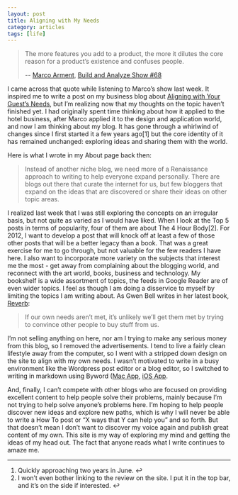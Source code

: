 ```yaml
---
layout: post
title: Aligning with My Needs
category: articles
tags: [life]
---
```


>The more features you add to a product, the more it dilutes the core reason for a product’s existence and confuses people.
> 
> -- [Marco Arment](http://www.marco.org), [Build and Analyze Show #68](http://www.5by5.tv/buildanalyze/68)

I came across that quote while listening to Marco’s show last week. It inspired me to write a post on my business blog about [Aligning with Your Guest’s Needs](http://foursidesconsulting.com/2012/03/aligning-with-your-guests-needs/), but I’m realizing now that my thoughts on the topic haven’t finished yet. I had originally spent time thinking about how it applied to the hotel business, after Marco applied it to the design and application world, and now I am thinking about my blog. It has gone through a whirlwind of changes since I first started it a few years ago[1] but the core identity of it has remained unchanged: exploring ideas and sharing them with the world. 

Here is what I wrote in my About page back then: 

> Instead of another niche blog, we need more of a Renaissance approach to writing to help everyone expand personally. There are blogs out there that curate the internet for us, but few bloggers that expand on the ideas that are discovered or share their ideas on other topic areas.

I realized last week that I was still exploring the concepts on an irregular basis, but not quite as varied as I would have liked. When I look at the Top 5 posts in terms of popularity, four of them are about The 4 Hour Body[2]. For 2012, I want to develop a post that will knock off at least a few of those other posts that will be a better legacy than a book. That was a great exercise for me to go through, but not valuable for the few readers I have here. I also want to incorporate more variety on the subjects that interest me the most - get away from complaining about the blogging world, and reconnect with the art world, books, business and technology. My bookshelf is a wide assortment of topics, the feeds in Google Reader are of even wider topics. I feel as though I am doing a disservice to myself by limiting the topics I am writing about. As Gwen Bell writes in her latest book, [Reverb](/2012/03/two-writers-two-products-for-entrepreneurs-and-small-biz/): 

>If our own needs aren’t met,  it’s unlikely we’ll get them met by trying to convince other people to buy stuff from us.

I’m not selling anything on here, nor am I trying to make any serious money from this blog, so I removed the advertisements. I tend to live a fairly clean lifestyle away from the computer, so I went with a stripped down design on the site to align with my own needs. I wasn’t motivated to write in a busy environment like the Wordpress post editor or a blog editor, so I switched to writing in markdown using Byword ([Mac App](https://itunes.apple.com/ca/app/byword/id420212497?mt=12&uo=4&at=10l4Qt "Byword - Mac App"), [iOS App](https://itunes.apple.com/ca/app/byword/id482063361?mt=8&uo=4&at=10l4Qt "Byword - iOS App"). 

And, finally, I can’t compete with other blogs who are focused on providing excellent content to help people solve their problems, mainly because I’m not trying to help solve anyone’s problems here. I’m hoping to help people discover new ideas and explore new paths, which is why I will never be able to write a How To post or “X ways that Y can help you” and so forth. But that doesn’t mean I don’t want to discover my voice again and publish great content of my own. This site is my way of exploring my mind and getting the ideas of my head out. The fact that anyone reads what I write continues to amaze me. 

* * *

  1. Quickly approaching two years in June.  ↩
  2. I won’t even bother linking to the review on the site. I put it in the top bar, and it’s on the side if interested.  ↩